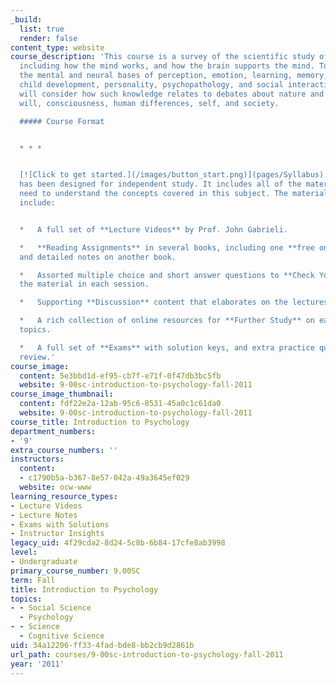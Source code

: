 ```yaml
---
_build:
  list: true
  render: false
content_type: website
course_description: 'This course is a survey of the scientific study of human nature,
  including how the mind works, and how the brain supports the mind. Topics include
  the mental and neural bases of perception, emotion, learning, memory, cognition,
  child development, personality, psychopathology, and social interaction. Students
  will consider how such knowledge relates to debates about nature and nurture, free
  will, consciousness, human differences, self, and society.

  ##### Course Format


  * * *


  [![Click to get started.](/images/button_start.png)](pages/Syllabus) This course
  has been designed for independent study. It includes all of the materials you will
  need to understand the concepts covered in this subject. The materials in this course
  include:


  *   A full set of **Lecture Videos** by Prof. John Gabrieli.

  *   **Reading Assignments** in several books, including one **free online textbook**
  and detailed notes on another book.

  *   Assorted multiple choice and short answer questions to **Check Yourself** on
  the material in each session.

  *   Supporting **Discussion** content that elaborates on the lectures and reading.

  *   A rich collection of online resources for **Further Study** on each session''s
  topics.

  *   A full set of **Exams** with solution keys, and extra practice questions for
  review.'
course_image:
  content: 5e3bbd1d-ef95-cb7f-e71f-0f47db3bc5fb
  website: 9-00sc-introduction-to-psychology-fall-2011
course_image_thumbnail:
  content: fdf22e2a-12ab-95c6-8531-45a0c1c61da0
  website: 9-00sc-introduction-to-psychology-fall-2011
course_title: Introduction to Psychology
department_numbers:
- '9'
extra_course_numbers: ''
instructors:
  content:
  - c1790b5a-b367-8e57-042a-49a3645ef029
  website: ocw-www
learning_resource_types:
- Lecture Videos
- Lecture Notes
- Exams with Solutions
- Instructor Insights
legacy_uid: 4f29cda2-8d24-5c8b-6b84-17cfe8ab3998
level:
- Undergraduate
primary_course_number: 9.00SC
term: Fall
title: Introduction to Psychology
topics:
- - Social Science
  - Psychology
- - Science
  - Cognitive Science
uid: 34a12206-ff33-4fad-bde8-bb2cb9d2861b
url_path: courses/9-00sc-introduction-to-psychology-fall-2011
year: '2011'
---
```

